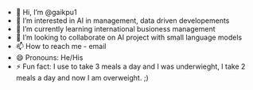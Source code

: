 - 👋 Hi, I’m @gaikpu1
- 👀 I’m interested in AI in management, data driven developements 
- 🌱 I’m currently learning international busioness management
- 💞️ I’m looking to collaborate on AI project with small language models 
- 📫 How to reach me - email 
- 😄 Pronouns: He/His
- ⚡ Fun fact: I use to take 3 meals a day and I was underwieght, I take 2 meals a day and now I am overweight. ;)

<!---
gaikpu1/gaikpu1 is a ✨ special ✨ repository because its `README.md` (this file) appears on your GitHub profile.
You can click the Preview link to take a look at your changes.
--->
